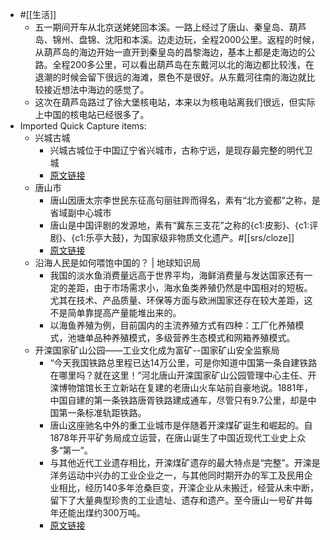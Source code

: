 - #[[生活]]
    - 五一期间开车从北京送姥姥回本溪。一路上经过了唐山、秦皇岛、葫芦岛、锦州、盘锦、沈阳和本溪。边走边玩，全程2000公里。返程的时候，从葫芦岛的海边开始一直开到秦皇岛的昌黎海边，基本上都是走海边的公路。全程200多公里，可以看出葫芦岛在东戴河以北的海边都比较浅，在退潮的时候会留下很远的海滩，景色不是很好。从东戴河往南的海边就比较接近想法中海边的感觉了。
    - 这次在葫芦岛路过了徐大堡核电站，本来以为核电站离我们很远，但实际上中国的核电站已经很多了。
- Imported Quick Capture items:
    - 兴城古城 
        - 兴城古城位于中国辽宁省兴城市，古称宁远，是现存最完整的明代卫城
        - [原文链接](https://zh.wikipedia.org/wiki/%E5%85%B4%E5%9F%8E%E5%8F%A4%E5%9F%8E)
    - 唐山市
        - 唐山因唐太宗李世民东征高句丽驻跸而得名，素有“北方瓷都”之称，是省域副中心城市
        - 唐山是中国评剧的发源地，素有“冀东三支花”之称的{c1:皮影}、{c1:评剧}、{c1:乐亭大鼓}，为国家级非物质文化遗产。#[[srs/cloze]]
        - [原文链接](https://baike.baidu.com/item/%E5%94%90%E5%B1%B1%E5%B8%82?fromModule=lemma_search-box)
    - 沿海人民是如何喂饱中国的？ | 地球知识局
        - 我国的淡水鱼消费量远高于世界平均，海鲜消费量与发达国家还有一定的差距，由于市场需求小，海水鱼类养殖仍然是中国相对的短板。尤其在技术、产品质量、环保等方面与欧洲国家还存在较大差距，这不是简单靠提高产量能堆出来的。
        - 以海鱼养殖为例，目前国内的主流养殖方式有四种：工厂化养殖模式，池塘单品种养殖模式，多级营养生态模式和网箱养殖模式。
    - 开滦国家矿山公园——工业文化成为富矿--国家矿山安全监察局
        - “今天我国铁路总里程已达14万公里，可是你知道中国第一条自建铁路在哪里吗？就在这里！”河北唐山开滦国家矿山公园管理中心主任、开滦博物馆馆长王立新站在复建的老唐山火车站前自豪地说。1881年，中国自建的第一条铁路唐胥铁路建成通车，尽管只有9.7公里，却是中国第一条标准轨距铁路。
        - 唐山这座驰名中外的重工业城市是伴随着开滦煤矿诞生和崛起的。自1878年开平矿务局成立运营，在唐山诞生了中国近现代工业史上众多“第一”。
        - 与其他近代工业遗存相比，开滦煤矿遗存的最大特点是“完整”。开滦是洋务运动中兴办的工业企业之一，与其他同时期开办的军工及民用企业相比，经历140多年沧桑巨变，开滦企业从未搬迁，经营从未中断，留下了大量典型珍贵的工业遗址、遗存和遗产。至今唐山一号矿井每年还能出煤约300万吨。
        - [原文链接](https://www.chinamine-safety.gov.cn/xw/mkaqjcxw/202105/t20210521_385640.shtml)
